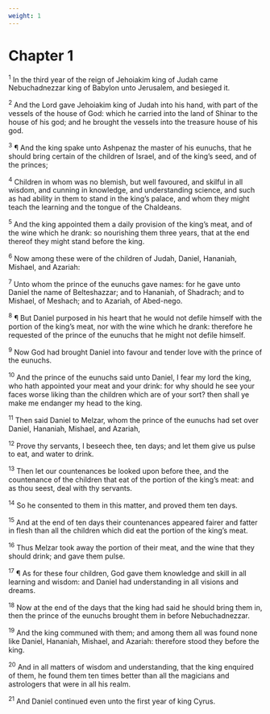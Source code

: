 ```yaml
---
weight: 1
---
```


# Chapter 1

<sup>1</sup> In the third year of the reign of Jehoiakim king of Judah came Nebuchadnezzar king of Babylon unto Jerusalem, and besieged it. 

<sup>2</sup> And the Lord gave Jehoiakim king of Judah into his hand, with part of the vessels of the house of God: which he carried into the land of Shinar to the house of his god; and he brought the vessels into the treasure house of his god. 

<sup>3</sup> ¶ And the king spake unto Ashpenaz the master of his eunuchs, that he should bring certain of the children of Israel, and of the king’s seed, and of the princes; 

<sup>4</sup> Children in whom was no blemish, but well favoured, and skilful in all wisdom, and cunning in knowledge, and understanding science, and such as had ability in them to stand in the king’s palace, and whom they might teach the learning and the tongue of the Chaldeans. 

<sup>5</sup> And the king appointed them a daily provision of the king’s meat, and of the wine which he drank: so nourishing them three years, that at the end thereof they might stand before the king. 

<sup>6</sup> Now among these were of the children of Judah, Daniel, Hananiah, Mishael, and Azariah: 

<sup>7</sup> Unto whom the prince of the eunuchs gave names: for he gave unto Daniel the name of Belteshazzar; and to Hananiah, of Shadrach; and to Mishael, of Meshach; and to Azariah, of Abed-nego. 

<sup>8</sup> ¶ But Daniel purposed in his heart that he would not defile himself with the portion of the king’s meat, nor with the wine which he drank: therefore he requested of the prince of the eunuchs that he might not defile himself. 

<sup>9</sup> Now God had brought Daniel into favour and tender love with the prince of the eunuchs. 

<sup>10</sup> And the prince of the eunuchs said unto Daniel, I fear my lord the king, who hath appointed your meat and your drink: for why should he see your faces worse liking than the children which are of your sort? then shall ye make me endanger my head to the king. 

<sup>11</sup> Then said Daniel to Melzar, whom the prince of the eunuchs had set over Daniel, Hananiah, Mishael, and Azariah, 

<sup>12</sup> Prove thy servants, I beseech thee, ten days; and let them give us pulse to eat, and water to drink. 

<sup>13</sup> Then let our countenances be looked upon before thee, and the countenance of the children that eat of the portion of the king’s meat: and as thou seest, deal with thy servants. 

<sup>14</sup> So he consented to them in this matter, and proved them ten days. 

<sup>15</sup> And at the end of ten days their countenances appeared fairer and fatter in flesh than all the children which did eat the portion of the king’s meat. 

<sup>16</sup> Thus Melzar took away the portion of their meat, and the wine that they should drink; and gave them pulse. 

<sup>17</sup> ¶ As for these four children, God gave them knowledge and skill in all learning and wisdom: and Daniel had understanding in all visions and dreams. 

<sup>18</sup> Now at the end of the days that the king had said he should bring them in, then the prince of the eunuchs brought them in before Nebuchadnezzar. 

<sup>19</sup> And the king communed with them; and among them all was found none like Daniel, Hananiah, Mishael, and Azariah: therefore stood they before the king. 

<sup>20</sup> And in all matters of wisdom and understanding, that the king enquired of them, he found them ten times better than all the magicians and astrologers that were in all his realm. 

<sup>21</sup> And Daniel continued even unto the first year of king Cyrus. 


